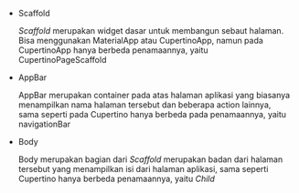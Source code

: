 <ul>
    <li>Scaffold </br>
    <p><i>Scaffold</i> merupakan widget dasar untuk membangun sebaut halaman. Bisa menggunakan MaterialApp atau CupertinoApp, namun pada CupertinoApp hanya berbeda penamaannya, yaitu CupertinoPageScaffold</p>
    <li>AppBar </br>
    <p>AppBar merupakan container pada atas halaman aplikasi yang biasanya menampilkan nama halaman tersebut dan beberapa action lainnya, sama seperti pada Cupertino hanya berbeda pada penamaannya, yaitu navigationBar</p>
    <li>Body </br>
    <p>Body merupakan bagian dari <i>Scaffold</i> merupakan badan dari halaman tersebut yang menampilkan isi dari halaman aplikasi, sama seperti Cupertino hanya berbeda penamaannya, yaitu <i>Child</i></p>
</ul>